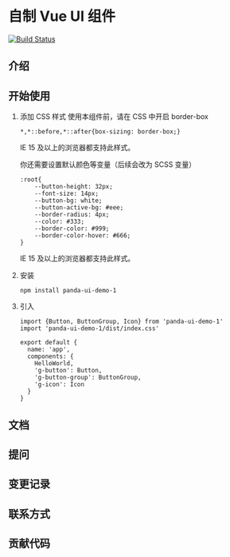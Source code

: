 # 自制 Vue UI 组件
[![Build Status](https://travis-ci.org/Hx-angry-panda/Vue-wheel.svg?branch=master)](https://travis-ci.org/Hx-angry-panda/Vue-wheel)
## 介绍

## 开始使用

1. 添加 CSS 样式
    使用本组件前，请在 CSS 中开启 border-box
    ```
    *,*::before,*::after{box-sizing: border-box;}
    ```
    IE 15 及以上的浏览器都支持此样式。
    
    你还需要设置默认颜色等变量（后续会改为 SCSS 变量）
    ```
    :root{
        --button-height: 32px;
        --font-size: 14px;
        --button-bg: white;
        --button-active-bg: #eee;
        --border-radius: 4px;
        --color: #333;
        --border-color: #999;
        --border-color-hover: #666;
    }
    ```
    IE 15 及以上的浏览器都支持此样式。

2. 安装
    ```
    npm install panda-ui-demo-1
    ```
3. 引入
    ```
    import {Button, ButtonGroup, Icon} from 'panda-ui-demo-1'
    import 'panda-ui-demo-1/dist/index.css'
    
    export default {
      name: 'app',
      components: {
        HelloWorld,
        'g-button': Button,
        'g-button-group': ButtonGroup,
        'g-icon': Icon
      }
    }   
    ```

## 文档

## 提问

## 变更记录

## 联系方式

## 贡献代码